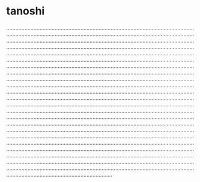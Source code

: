 # tanoshi
..........................................................................................................................................................................................................................................................................................................................................................................................................................................................................................................................................................................................................................................................................................................................................................................................................................................................................................................................................................................................................................................................................................................................................................................................................................................................................................................................................................................................................................................................................................................................................................................................................................................................................................................................................................................................................................................................................................................................................................................................................................................................................................................................................................................................................................................................................................................................................................................................................................................................................................................................................................................................................................................................................................................................................................................................................................................................................................................................................................................................................................................